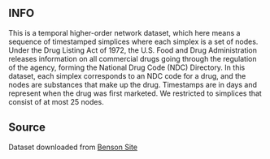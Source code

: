 ## INFO

This is a temporal higher-order network dataset, which here means a sequence of timestamped simplices where each simplex is a set of nodes. Under the Drug Listing Act of 1972, the U.S. Food and Drug Administration releases information on all commercial drugs going through the regulation of the agency, forming the National Drug Code (NDC) Directory. In this dataset, each simplex corresponds to an NDC code for a drug, and the nodes are substances that make up the drug. Timestamps are in days and represent when the drug was first marketed. We restricted to simplices that consist of at most 25 nodes. 

## Source

Dataset downloaded from [Benson Site](https://www.cs.cornell.edu/~arb/data/NDC-substances/)